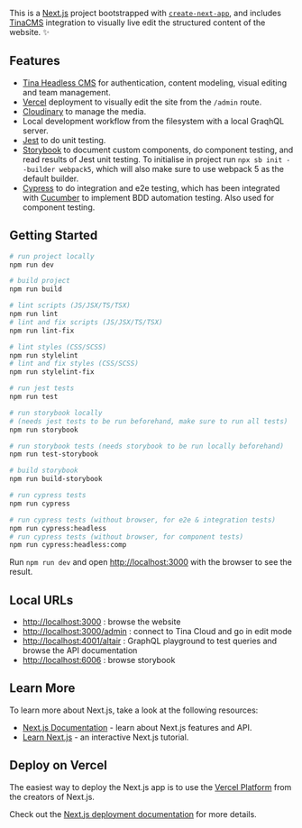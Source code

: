 This is a [Next.js](https://nextjs.org/) project bootstrapped with [`create-next-app`](https://github.com/vercel/next.js/tree/canary/packages/create-next-app), and includes [TinaCMS](https://tina.io) integration to visually live edit the structured content of the website. ✨

## Features

- [Tina Headless CMS](https://tina.io) for authentication, content modeling, visual editing and team management.
- [Vercel](https://vercel.com) deployment to visually edit the site from the `/admin` route.
- [Cloudinary](https://cloudinary.com) to manage the media.
- Local development workflow from the filesystem with a local GraqhQL server.
- [Jest](https://jestjs.io/) to do unit testing.
- [Storybook](https://storybook.js.org) to document custom components, do component testing, and read results of Jest unit testing. To initialise in project run `npx sb init --builder webpack5`, which will also make sure to use webpack 5 as the default builder.
- [Cypress](https://www.cypress.io) to do integration and e2e testing, which has been integrated with [Cucumber](https://cucumber.io) to implement BDD automation testing. Also used for component testing.

## Getting Started

```bash
# run project locally
npm run dev

# build project
npm run build

# lint scripts (JS/JSX/TS/TSX)
npm run lint
# lint and fix scripts (JS/JSX/TS/TSX)
npm run lint-fix

# lint styles (CSS/SCSS)
npm run stylelint
# lint and fix styles (CSS/SCSS)
npm run stylelint-fix

# run jest tests
npm run test

# run storybook locally
# (needs jest tests to be run beforehand, make sure to run all tests)
npm run storybook

# run storybook tests (needs storybook to be run locally beforehand)
npm run test-storybook

# build storybook
npm run build-storybook

# run cypress tests
npm run cypress

# run cypress tests (without browser, for e2e & integration tests)
npm run cypress:headless
# run cypress tests (without browser, for component tests)
npm run cypress:headless:comp
```

Run `npm run dev` and open [http://localhost:3000](http://localhost:3000) with the browser to see the result.

## Local URLs

- [http://localhost:3000](http://localhost:3000) : browse the website
- [http://localhost:3000/admin](http://localhost:3000/admin) : connect to Tina Cloud and go in edit mode
- [http://localhost:4001/altair](http://localhost:4001/altair) : GraphQL playground to test queries and browse the API documentation
- [http://localhost:6006](http://localhost:6006) : browse storybook

## Learn More

To learn more about Next.js, take a look at the following resources:

- [Next.js Documentation](https://nextjs.org/docs) - learn about Next.js features and API.
- [Learn Next.js](https://nextjs.org/learn) - an interactive Next.js tutorial.

## Deploy on Vercel

The easiest way to deploy the Next.js app is to use the [Vercel Platform](https://vercel.com/new?utm_medium=default-template&filter=next.js&utm_source=create-next-app&utm_campaign=create-next-app-readme) from the creators of Next.js.

Check out the [Next.js deployment documentation](https://nextjs.org/docs/deployment) for more details.
